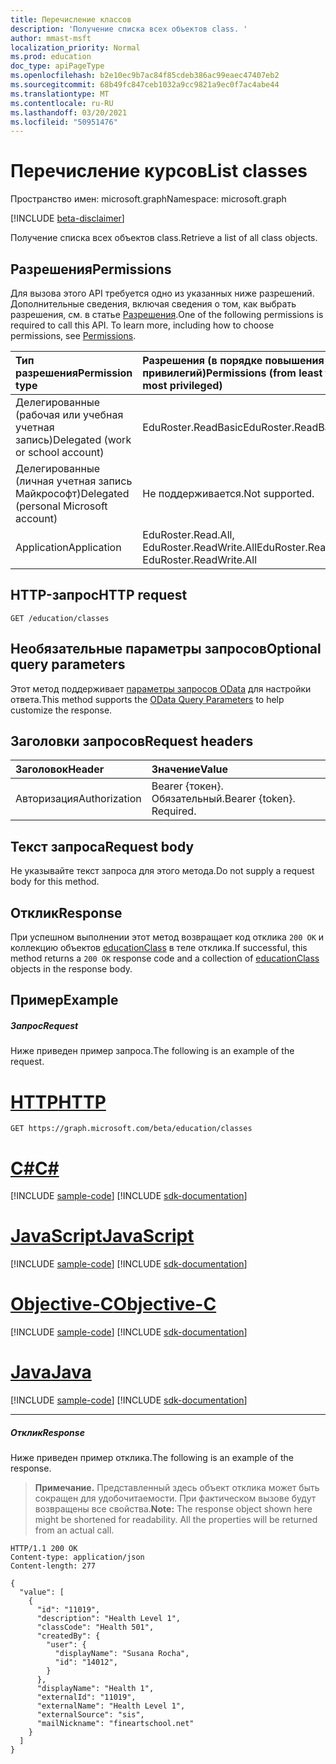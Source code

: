 ```yaml
---
title: Перечисление классов
description: 'Получение списка всех объектов class. '
author: mmast-msft
localization_priority: Normal
ms.prod: education
doc_type: apiPageType
ms.openlocfilehash: b2e10ec9b7ac84f85cdeb386ac99eaec47407eb2
ms.sourcegitcommit: 68b49fc847ceb1032a9cc9821a9ec0f7ac4abe44
ms.translationtype: MT
ms.contentlocale: ru-RU
ms.lasthandoff: 03/20/2021
ms.locfileid: "50951476"
---
```

# <a name="list-classes"></a><span data-ttu-id="e8d94-103">Перечисление курсов</span><span class="sxs-lookup"><span data-stu-id="e8d94-103">List classes</span></span>

<span data-ttu-id="e8d94-104">Пространство имен: microsoft.graph</span><span class="sxs-lookup"><span data-stu-id="e8d94-104">Namespace: microsoft.graph</span></span>

[!INCLUDE [beta-disclaimer](../../includes/beta-disclaimer.md)]

<span data-ttu-id="e8d94-105">Получение списка всех объектов class.</span><span class="sxs-lookup"><span data-stu-id="e8d94-105">Retrieve a list of all class objects.</span></span> 

## <a name="permissions"></a><span data-ttu-id="e8d94-106">Разрешения</span><span class="sxs-lookup"><span data-stu-id="e8d94-106">Permissions</span></span>
<span data-ttu-id="e8d94-p101">Для вызова этого API требуется одно из указанных ниже разрешений. Дополнительные сведения, включая сведения о том, как выбрать разрешения, см. в статье [Разрешения](/graph/permissions-reference).</span><span class="sxs-lookup"><span data-stu-id="e8d94-p101">One of the following permissions is required to call this API. To learn more, including how to choose permissions, see [Permissions](/graph/permissions-reference).</span></span>

|<span data-ttu-id="e8d94-109">Тип разрешения</span><span class="sxs-lookup"><span data-stu-id="e8d94-109">Permission type</span></span>      | <span data-ttu-id="e8d94-110">Разрешения (в порядке повышения привилегий)</span><span class="sxs-lookup"><span data-stu-id="e8d94-110">Permissions (from least to most privileged)</span></span>              |
|:--------------------|:---------------------------------------------------------|
|<span data-ttu-id="e8d94-111">Делегированные (рабочая или учебная учетная запись)</span><span class="sxs-lookup"><span data-stu-id="e8d94-111">Delegated (work or school account)</span></span> | <span data-ttu-id="e8d94-112">EduRoster.ReadBasic</span><span class="sxs-lookup"><span data-stu-id="e8d94-112">EduRoster.ReadBasic</span></span> |
|<span data-ttu-id="e8d94-113">Делегированные (личная учетная запись Майкрософт)</span><span class="sxs-lookup"><span data-stu-id="e8d94-113">Delegated (personal Microsoft account)</span></span> |  <span data-ttu-id="e8d94-114">Не поддерживается.</span><span class="sxs-lookup"><span data-stu-id="e8d94-114">Not supported.</span></span>  |
|<span data-ttu-id="e8d94-115">Application</span><span class="sxs-lookup"><span data-stu-id="e8d94-115">Application</span></span> | <span data-ttu-id="e8d94-116">EduRoster.Read.All, EduRoster.ReadWrite.All</span><span class="sxs-lookup"><span data-stu-id="e8d94-116">EduRoster.Read.All, EduRoster.ReadWrite.All</span></span> | 

## <a name="http-request"></a><span data-ttu-id="e8d94-117">HTTP-запрос</span><span class="sxs-lookup"><span data-stu-id="e8d94-117">HTTP request</span></span>
<!-- { "blockType": "ignored" } -->
```http
GET /education/classes
```
## <a name="optional-query-parameters"></a><span data-ttu-id="e8d94-118">Необязательные параметры запросов</span><span class="sxs-lookup"><span data-stu-id="e8d94-118">Optional query parameters</span></span>
<span data-ttu-id="e8d94-119">Этот метод поддерживает [параметры запросов OData](/graph/query-parameters) для настройки ответа.</span><span class="sxs-lookup"><span data-stu-id="e8d94-119">This method supports the [OData Query Parameters](/graph/query-parameters) to help customize the response.</span></span>

## <a name="request-headers"></a><span data-ttu-id="e8d94-120">Заголовки запросов</span><span class="sxs-lookup"><span data-stu-id="e8d94-120">Request headers</span></span>
| <span data-ttu-id="e8d94-121">Заголовок</span><span class="sxs-lookup"><span data-stu-id="e8d94-121">Header</span></span>       | <span data-ttu-id="e8d94-122">Значение</span><span class="sxs-lookup"><span data-stu-id="e8d94-122">Value</span></span> |
|:---------------|:--------|
| <span data-ttu-id="e8d94-123">Авторизация</span><span class="sxs-lookup"><span data-stu-id="e8d94-123">Authorization</span></span>  | <span data-ttu-id="e8d94-p102">Bearer {токен}. Обязательный.</span><span class="sxs-lookup"><span data-stu-id="e8d94-p102">Bearer {token}. Required.</span></span>  |


## <a name="request-body"></a><span data-ttu-id="e8d94-126">Текст запроса</span><span class="sxs-lookup"><span data-stu-id="e8d94-126">Request body</span></span>
<span data-ttu-id="e8d94-127">Не указывайте текст запроса для этого метода.</span><span class="sxs-lookup"><span data-stu-id="e8d94-127">Do not supply a request body for this method.</span></span>
## <a name="response"></a><span data-ttu-id="e8d94-128">Отклик</span><span class="sxs-lookup"><span data-stu-id="e8d94-128">Response</span></span>
<span data-ttu-id="e8d94-129">При успешном выполнении этот метод возвращает код отклика `200 OK` и коллекцию объектов [educationClass](../resources/educationclass.md) в теле отклика.</span><span class="sxs-lookup"><span data-stu-id="e8d94-129">If successful, this method returns a `200 OK` response code and a collection of [educationClass](../resources/educationclass.md) objects in the response body.</span></span>
## <a name="example"></a><span data-ttu-id="e8d94-130">Пример</span><span class="sxs-lookup"><span data-stu-id="e8d94-130">Example</span></span>
##### <a name="request"></a><span data-ttu-id="e8d94-131">Запрос</span><span class="sxs-lookup"><span data-stu-id="e8d94-131">Request</span></span>
<span data-ttu-id="e8d94-132">Ниже приведен пример запроса.</span><span class="sxs-lookup"><span data-stu-id="e8d94-132">The following is an example of the request.</span></span>

# <a name="http"></a>[<span data-ttu-id="e8d94-133">HTTP</span><span class="sxs-lookup"><span data-stu-id="e8d94-133">HTTP</span></span>](#tab/http)
<!-- {
  "blockType": "request",
  "name": "get_classes_1"
}-->
```msgraph-interactive
GET https://graph.microsoft.com/beta/education/classes
```
# <a name="c"></a>[<span data-ttu-id="e8d94-134">C#</span><span class="sxs-lookup"><span data-stu-id="e8d94-134">C#</span></span>](#tab/csharp)
[!INCLUDE [sample-code](../includes/snippets/csharp/get-classes-1-csharp-snippets.md)]
[!INCLUDE [sdk-documentation](../includes/snippets/snippets-sdk-documentation-link.md)]

# <a name="javascript"></a>[<span data-ttu-id="e8d94-135">JavaScript</span><span class="sxs-lookup"><span data-stu-id="e8d94-135">JavaScript</span></span>](#tab/javascript)
[!INCLUDE [sample-code](../includes/snippets/javascript/get-classes-1-javascript-snippets.md)]
[!INCLUDE [sdk-documentation](../includes/snippets/snippets-sdk-documentation-link.md)]

# <a name="objective-c"></a>[<span data-ttu-id="e8d94-136">Objective-C</span><span class="sxs-lookup"><span data-stu-id="e8d94-136">Objective-C</span></span>](#tab/objc)
[!INCLUDE [sample-code](../includes/snippets/objc/get-classes-1-objc-snippets.md)]
[!INCLUDE [sdk-documentation](../includes/snippets/snippets-sdk-documentation-link.md)]

# <a name="java"></a>[<span data-ttu-id="e8d94-137">Java</span><span class="sxs-lookup"><span data-stu-id="e8d94-137">Java</span></span>](#tab/java)
[!INCLUDE [sample-code](../includes/snippets/java/get-classes-1-java-snippets.md)]
[!INCLUDE [sdk-documentation](../includes/snippets/snippets-sdk-documentation-link.md)]

---

##### <a name="response"></a><span data-ttu-id="e8d94-138">Отклик</span><span class="sxs-lookup"><span data-stu-id="e8d94-138">Response</span></span>
<span data-ttu-id="e8d94-139">Ниже приведен пример отклика.</span><span class="sxs-lookup"><span data-stu-id="e8d94-139">The following is an example of the response.</span></span> 

><span data-ttu-id="e8d94-p103">**Примечание.** Представленный здесь объект отклика может быть сокращен для удобочитаемости. При фактическом вызове будут возвращены все свойства.</span><span class="sxs-lookup"><span data-stu-id="e8d94-p103">**Note:** The response object shown here might be shortened for readability. All the properties will be returned from an actual call.</span></span>

<!-- {
  "blockType": "response",
  "truncated": true,
  "@odata.type": "microsoft.graph.educationClass",
  "isCollection": true
} -->
```http
HTTP/1.1 200 OK
Content-type: application/json
Content-length: 277

{
  "value": [
    {
      "id": "11019",
      "description": "Health Level 1",
      "classCode": "Health 501",
      "createdBy": {
        "user": {
          "displayName": "Susana Rocha",
          "id": "14012",
        }
      },
      "displayName": "Health 1",
      "externalId": "11019",
      "externalName": "Health Level 1",
      "externalSource": "sis",
      "mailNickname": "fineartschool.net"
    }  
  ]
}
```

<!-- uuid: 8fcb5dbc-d5aa-4681-8e31-b001d5168d79
2015-10-25 14:57:30 UTC -->
<!--
{
  "type": "#page.annotation",
  "description": "List classes",
  "keywords": "",
  "section": "documentation",
  "tocPath": "",
  "suppressions": [
  ]
}
-->
